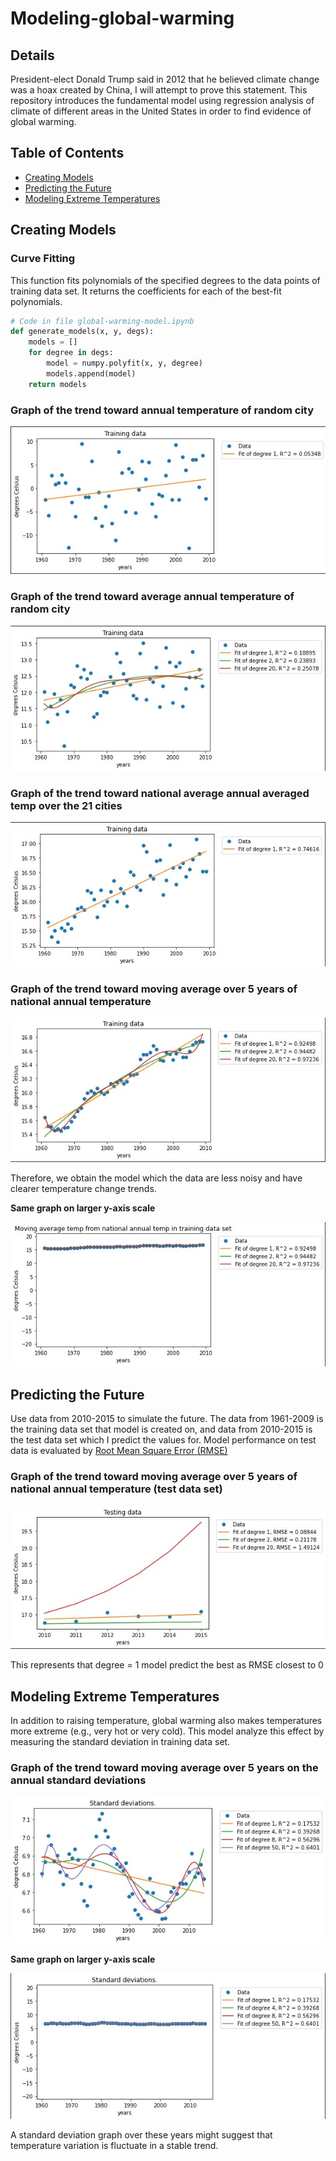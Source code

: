 # Modeling-global-warming

## Details
President-elect Donald Trump said in 2012 that he believed climate change was a hoax created by China, I will attempt to prove this statement.
This repository introduces the fundamental model using regression analysis of climate of different areas in the United States in order to find evidence of global warming. 


## Table of Contents
- <a href='#Creating-models'>Creating Models</a>
- <a href='#Predicting-the-future'>Predicting the Future</a>
- <a href='#Modeling-extreme-temperatures'>Modeling Extreme Temperatures</a>

## Creating Models
### Curve Fitting
This function fits polynomials of the specified degrees 
to the data points of training data set. It returns the coefficients for each of the best-fit polynomials. 
```python
# Code in file global-warming-model.ipynb
def generate_models(x, y, degs):
    models = []
    for degree in degs:
        model = numpy.polyfit(x, y, degree)
        models.append(model)
    return models
```
### Graph of the trend toward annual temperature of random city
<div align="center">
<img src="./assets/random_day_in_year.jpg">
</div>

### Graph of the trend toward average annual temperature of random city
<div align="center">
<img src="./assets/avg_annual_tem_random_city.jpg">
</div>

### Graph of the trend toward national average annual averaged temp over the 21 cities
<div align="center">
<img src="./assets/nation_avg_annual_temp.jpg">
</div>

### Graph of the trend toward moving average over 5 years of national annual temperature
<div align="center">
<img src="./assets/moving_avg _temp_train.jpg">
</div>

Therefore, we obtain the model which the data are less noisy and have clearer temperature change trends. 

**Same graph on larger y-axis scale**
<div align="center">
<img src="./assets/moving_avg _temp_train__largescaale.jpg">
</div>

## Predicting the Future
Use data from 2010-2015 to simulate the future. The data from 1961-2009 is the training data set that model is created on, and data from 2010-2015 is the test data set which I 
predict the values for. Model performance on test data is evaluated by [Root Mean Square Error (RMSE)](https://en.wikipedia.org/wiki/Root-mean-square_deviation)
### Graph of the trend toward moving average over 5 years of national annual temperature (test data set)
<div align="center">
<img src="./assets/moving_avg _temp_test.jpg">
</div>

This represents that degree = 1 model predict the best as RMSE closest to 0

## Modeling Extreme Temperatures
In addition to raising temperature, global warming also makes temperatures more extreme (e.g., very hot or very cold). This model analyze this effect by measuring the standard deviation in training data set.
### Graph of the trend toward moving average over 5 years on the annual standard deviations
<div align="center">
<img src="./assets/temp_variation.jpg">
</div>

**Same graph on larger y-axis scale**
<div align="center">
<img src="./assets/temp_variation_largescale.jpg">
</div>

A standard deviation graph over these years might suggest that temperature variation is fluctuate in a stable trend.

